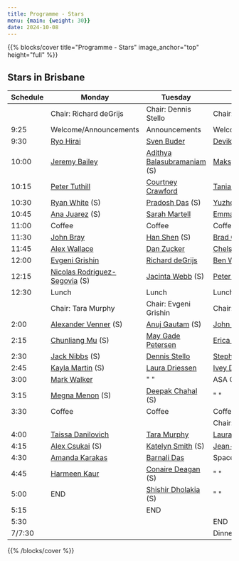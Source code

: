 ```yaml
---
title: Programme - Stars
menu: {main: {weight: 30}}
date: 2024-10-08
---
```


{{% blocks/cover title="Programme - Stars" image_anchor="top" height="full" %}}

## Stars in Brisbane

| Schedule | Monday | Tuesday | Wednesday |
| -------- | ---------------- | ---------------- | ---------------- |
| | Chair: Richard deGrijs | Chair: Dennis Stello | Chair: Barnali Das |
| 9:25 | Welcome/Announcements | Announcements | Welcome/Announcements |
| 9:30 | [Ryo Hirai](speakers/ryosuke-hirai/_index.md) | [Sven Buder](speakers/sven-buder/_index.md) | [Devika Kamath](speakers/devika-kamath/_index.md) |
| 10:00 | [Jeremy Bailey](speakers/jeremy-bailey/_index.md) | [Adithya Balasubramaniam](speakers/adithya-balasubramaniam/_index.md) (S) | [Maksym Mohorian](speakers/maksym-mohorian/_index.md) (S) |
| 10:15 | [Peter Tuthill](speakers/peter-tuthill/_index.md) | [Courtney Crawford](speakers/courtney-crawford/_index.md) | [Tania Ahmed](speakers/tania-ahmed/_index.md) (S) |
| 10:30 | [Ryan White](speakers/ryan-white/_index.md) (S)   | [Pradosh Das](speakers/pradosh-das/_index.md) (S) | [Yuzhe Song](speakers/yuzhe-song/_index.md) |
| 10:45 | [Ana Juarez](speakers/ana-lourdes-juarez-garcia/_index.md) (S) | [Sarah Martell](speakers/sarah-martell/_index.md) | [Emma Brown](speakers/emma-brown/_index.md) (*) |
| 11:00 | Coffee | Coffee | Coffee |
| 11:30 | [John Bray](speakers/john-bray/_index.md) | [Han Shen](speakers/han-shen/_index.md) (S) | [Brad Carter](speakers/brad-carter/_index.md) |
| 11:45 | [Alex Wallace](speakers/alex-wallace/_index.md) | [Dan Zucker](speakers/daniel-zucker/_index.md) | [Chelsea Huang](speakers/chelsea-huang/_index.md) |
| 12:00 | [Evgeni Grishin](speakers/evgeni-grishin/_index.md) | [Richard deGrijs](speakers/richard-de-grijs/_index.md) | [Ben Wilcock](speakers/ben-wilcock/_index.md) |
| 12:15 | [Nicolas Rodriguez-Segovia](speakers/nicolas-rodriguez-segovia/_index.md) (S) | [Jacinta Webb](speakers/jacinta-webb/_index.md) (S) | [Peter Tuthill](speakers/peter-tuthill/_index.md) |
| 12:30 | Lunch | Lunch | Lunch |
| | Chair: Tara Murphy | Chair: Evgeni Grishin | Chair: Taissa Danilovich |
| 2:00 | [Alexander Venner](speakers/alexander-venner/_index.md) (S) | [Anuj Gautam](speakers/anuj-gautam/_index.md) (S) | [John Bray](speakers/john-bray2/_index.md) |
| 2:15 | [Chunliang Mu](speakers/chunliang-mu/_index.md) (S) | [May Gade Petersen](speakers/may-gade-pedersen/_index.md) | [Erica Thygesen](speakers/erica-thygesen/_index.md) (S) |
| 2:30 | [Jack Nibbs](speakers/jack-nibbs/_index.md) (S) | [Dennis Stello](speakers/dennis-stello/_index.md) | [Stephen Neilson](speakers/stephen-neilson/_index.md) (S) |
| 2:45 | [Kayla Martin](speakers/kayla-martin/_index.md) (S) | [Laura Driessen](speakers/laura-driessen/_index.md) | [Ivey Davis](speakers/ivey-davis/_index.md) (S) |
| 3:00 | [Mark Walker](speakers/mark-walker/_index.md) | " " | ASA Chapter Discussion |
| 3:15 | [Megna Menon](speakers/meghna-menon/_index.md) (S) | [Deepak Chahal](speakers/deepak-chahal/_index.md) (S) | " " |
| 3:30 | Coffee | Coffee | Coffee |
| |  |  | Chair: Belinda Nicholson |
| 4:00 | [Taissa Danilovich](speakers/taissa-danilovich/_index.md) | [Tara Murphy](speakers/tara-murphy/_index.md) | [Laura Venuti](speakers/laura-venuti/_index.md) |
| 4:15 | [Alex Csukai](speakers/alexander-csukai/_index.md) (S) | [Katelyn Smith](speakers/katelyn-smith/_index.md) (S) | [Jean-Philippe Beaulieu](speakers/jean-philippe-beaulieu/_index.md) |
| 4:30 | [Amanda Karakas](speakers/amanda-karakas/_index.md) | [Barnali Das](speakers/barnali-das/_index.md) | Space panel discussion |
| 4:45 | [Harmeen Kaur](speakers/harmeen-kaur/_index.md) | [Conaire Deagan](speakers/conaire-deagan/_index.md) (S) | " " |
| 5:00 | END | [Shishir Dholakia](speakers/shishir-dholakia/_index.md) (S) | " "|
| 5:15 | | END | |
| 5:30 | | | END |
| 7/7:30 | | | Dinner |

{{% /blocks/cover %}}
